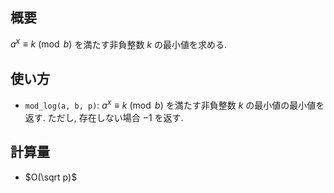## 概要
$a^x \equiv k \pmod b$ を満たす非負整数 $k$ の最小値を求める.

## 使い方

* `mod_log(a, b, p)`: $a^x \equiv k \pmod b$ を満たす非負整数 $k$ の最小値の最小値を返す. ただし, 存在しない場合 $-1$ を返す.

## 計算量

* $O(\sqrt p)$
